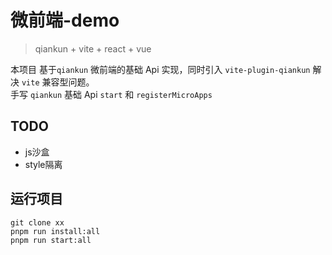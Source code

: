 # 微前端-demo

> qiankun + vite + react + vue

本项目 基于`qiankun` 微前端的基础 Api 实现，同时引入 `vite-plugin-qiankun` 解决 `vite` 兼容型问题。  
手写 `qiankun` 基础 Api `start` 和 `registerMicroApps`

## TODO

+ js沙盒
+ style隔离

## 运行项目

```
git clone xx
pnpm run install:all
pnpm run start:all
```